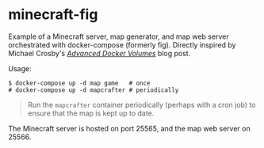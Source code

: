 minecraft-fig
=============

Example of a Minecraft server, map generator, and map web server orchestrated with docker-compose (formerly fig).
Directly inspired by Michael Crosby's *[Advanced Docker Volumes](http://crosbymichael.com/advanced-docker-volumes.html)* blog post.

Usage:

    $ docker-compose up -d map game   # once
    # docker-compose up -d mapcrafter # periodically

> Run the `mapcrafter` container periodically (perhaps with a cron job) to ensure that the map is kept up to date.

The Minecraft server is hosted on port 25565, and the map web server on 25566.
